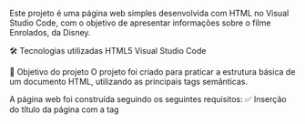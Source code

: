 Este projeto é uma página web simples desenvolvida com HTML no Visual Studio Code, com o objetivo de apresentar informações sobre o filme Enrolados, da Disney.

🛠️ Tecnologias utilizadas
HTML5
Visual Studio Code

🎯 Objetivo do projeto
O projeto foi criado para praticar a estrutura básica de um documento HTML, utilizando as principais tags semânticas.

A página web foi construída seguindo os seguintes requisitos:
✅ Inserção do título da página com a tag <title>.
✅ Uso da tag <h1> para exibir o nome do filme.
✅ Inclusão de uma imagem representando o filme.
✅ Exibição das seguintes informações com a tag <h2>:
-Ano de produção
-Direção
-Duração
-Classificação
-Gênero
-País de origem
✅ Adição de uma sinopse utilizando a tag <p>.
✅ Inserção de um link com mais informações sobre o filme.

📁 Estrutura do projeto
/enrolados
│
├── index.html
└── /img
    └── enrolados.jpg

A imagem e o arquivo HTML estão organizados em pastas para manter a estrutura limpa e funcional.

Um link foi adicionado na página para que o usuário possa acessar mais detalhes sobre o filme em um site confiável.

